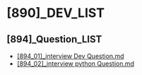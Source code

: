# [890]_DEV_LIST
## [894]_Question_LIST
* [[894_01]_interview Dev Question.md](%5B894_01%5D_interview%20Dev%20Question.md)
* [[894_02]_interview python Question.md](%5B894_02%5D_interview%20python%20Question.md)